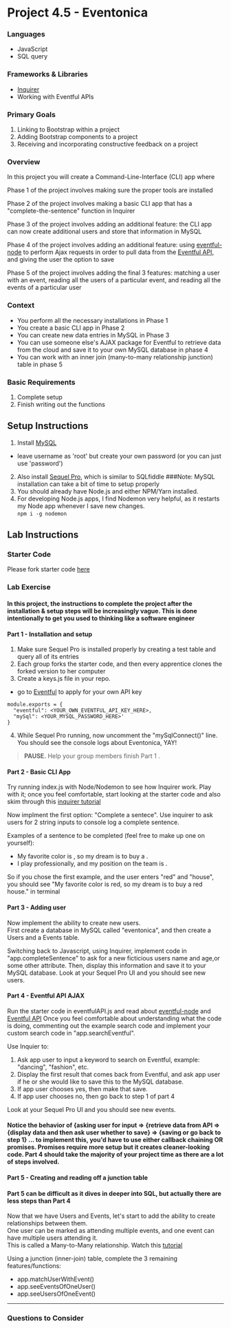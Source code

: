 
# Project 4.5 - Eventonica 

### Languages
- JavaScript
- SQL query

### Frameworks & Libraries
- [Inquirer](https://www.npmjs.com/package/inquirer)
- Working with Eventful APIs

### Primary Goals
1. Linking to Bootstrap within a project
2. Adding Bootstrap components to a project
3. Receiving and incorporating constructive feedback on a project

### Overview
In this project you will create a Command-Line-Interface (CLI) app where 

Phase 1 of the project involves making sure the proper tools are installed

Phase 2 of the project involves making a basic CLI app that has a "complete-the-sentence" function in Inquirer

Phase 3 of the project involves adding an additional feature: the CLI app can now create additional users and store that information in MySQL  

Phase 4 of the project involves adding an additional feature: using [eventful-node](https://www.npmjs.com/package/eventful-node) to perform Ajax requests in order to pull data from the [Eventful API](http://api.eventful.com/), and giving the user the option to save 

Phase 5 of the project involves adding the final 3 features: matching a user with an event, reading all the users of a particular event, and reading all the events of a particular user

### Context
- You perform all the necessary installations in Phase 1
- You create a basic CLI app in Phase 2
- You can create new data entries in MySQL in Phase 3
- You can use someone else's AJAX package for Eventful to retrieve data from the cloud and save it to your own MySQL database in phase 4
- You can work with an inner join (many-to-many relationship junction) table in phase 5

### Basic Requirements
1. Complete setup
2. Finish writing out the functions

## Setup Instructions
1. Install [MySQL](https://dev.mysql.com/doc/refman/5.6/en/osx-installation-pkg.html)
- leave username as 'root' but create your own password (or you can just use 'password')
2. Also install [Sequel Pro](http://www.sequelpro.com/), which is similar to SQLfiddle 
###Note: MySQL installation can take a bit of time to setup properly
3. You should already have Node.js and either NPM/Yarn installed. 
4. For developing Node.js apps, I find Nodemon very helpful, as it restarts my Node app whenever I save new changes.  
`npm i -g nodemon` 

## Lab Instructions  

### Starter Code
Please fork starter code [here](https://github.com/chulinguy/Eventful-API-test-page)

### Lab Exercise  

#### In this project, the instructions to complete the project after the installation & setup steps will be increasingly vague.  This is done intentionally to get you used to thinking like a software engineer

#### Part 1 - Installation and setup

1. Make sure Sequel Pro is installed properly by creating a test table and query all of its entries
2. Each group forks the starter code, and then every apprentice clones the forked version to her computer
3. Create a keys.js file in your repo.  
- go to [Eventful](http://api.eventful.com/) to apply for your own API key
```javascipt
module.exports = {
  "eventful": <YOUR_OWN_EVENTFUL_API_KEY_HERE>, 
  "mySql": <YOUR_MYSQL_PASSWORD_HERE>'
}
```
4. While Sequel Pro running, now uncomment the "mySqlConnect()" line.  You should see the console logs about Eventonica, YAY!

> **PAUSE.** Help your group members finish Part 1 .


#### Part 2 - Basic CLI App

Try running index.js with Node/Nodemon to see how Inquirer work.  Play with it; once you feel comfortable, start looking at the starter code and also skim through this [inquirer tutorial](http://simiansblog.com/2015/05/06/Using-Inquirer-js/)

Now implment the first option: "Complete a sentece".
Use inquirer to ask users for 2 string inputs to console log a complete sentence. 

Examples of a sentence to be completed (feel free to make up one on yourself):
- My favorite color is <COLOR>, so my dream is to buy a <COLOR> <ITEM>.
- I play <SPORT> professionally, and my position on the team is <POSITION>.

So if you chose the first example, and the user enters "red" and "house", you should see "My favorite color is red, so my dream is to buy a red house." in terminal  

#### Part 3 - Adding user

Now implement the ability to create new users.  
First create a database in MySQL called "eventonica", and then create a Users and a Events table.

Switching back to Javascript, using Inquirer, implement code in "app.completeSentence" to ask for a new ficticious users name and age,or some other attribute. Then, display this information and save it to your MySQL database.  Look at your Sequel Pro UI and you should see new users. 

#### Part 4 - Eventful API AJAX

Run the starter code in eventfulAPI.js and read about [eventful-node](https://www.npmjs.com/package/eventful-node) and [Eventful API](http://api.eventful.com/docs/events/search)
Once you feel comfortable about understanding what the code is doing, commenting out the example search code and implement your custom search code in "app.searchEventful". 

Use Inquier to:
1. Ask app user to input a keyword to search on Eventful, example: "dancing", "fashion", etc.
2. Display the first result that comes back from Eventful, and ask app user if he or she would like to save this to the MySQL database.
3. If app user chooses yes, then make that save.
4. If app user chooses no, then go back to step 1 of part 4    

Look at your Sequel Pro UI and you should see new events.  
#### Notice the behavior of {asking user for input => {retrieve data from API => {display data and then ask user whether to save} => {saving or go back to step 1} ... to implement this, you'd have to use either callback chaining OR promises.  Promises require more setup but it creates cleaner-looking code.  Part 4 should take the majority of your project time as there are a lot of steps involved.   

#### Part 5 - Creating and reading off a junction table

#### Part 5 can be difficult as it dives in deeper into SQL, but actually there are less steps than Part 4
Now that we have Users and Events, let's start to add the ability to create relationships between them.  
One user can be marked as attending multiple events, and one event can have multiple users attending it.  
This is called a Many-to-Many relationship.  Watch this [tutorial](https://www.youtube.com/watch?v=a-o0d_e9mW8)

Using a junction (inner-join) table, complete the 3 remaining features/functions:
- app.matchUserWithEvent()
- app.seeEventsOfOneUser()
- app.seeUsersOfOneEvent()



-----

### Questions to Consider



    
